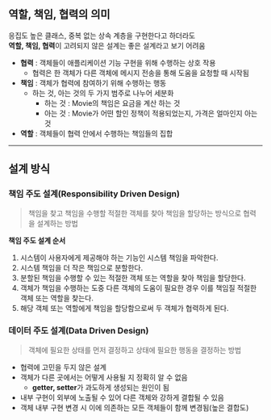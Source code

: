 ## 역할, 책임, 협력의 의미

응집도 높은 클래스, 중복 없는 상속 계층을 구현한다고 하더라도<br>
**역할, 책임, 협력**이 고려되지 않은 설계는 좋은 설계라고 보기 어려움

- **협력** : 객체들이 애플리케이션 기능 구현을 위해 수행하는 상호 작용
    - 협력은 한 객체가 다른 객체에 메시지 전송을 통해 도움을 요청할 때 시작됨
- **책임** : 객체가 협력에 참여하기 위해 수행하는 행동
    - 하는 것, 아는 것의 두 가지 범주로 나누어 세분화
        - 하는 것 : Movie의 책임은 요금을 계산 하는 것
        - 아는 것 : Movie가 어떤 할인 정책이 적용되었는지, 가격은 얼마인지 아는 것
- **역할** : 객체들이 협력 안에서 수행하는 책임들의 집합

---
## 설계 방식
### 책임 주도 설계(Responsibility Driven Design)
> 책임을 찾고 책임을 수행할 적절한 객체를 찾아 책임을 할당하는 방식으로 협력을 설계하는 방법

**책임 주도 설계 순서**
1. 시스템이 사용자에게 제공해야 하는 기능인 시스템 책임을 파악한다.
2. 시스템 책임을 더 작은 책임으로 분할한다.
3. 분할된 책임을 수행할 수 있는 적절한 객체 또는 역할을 찾아 책임을 할당한다.
4. 객체가 책임을 수행하는 도중 다른 객체의 도움이 필요한 경우 이를 책임질 적절한 객체 또는 역할을 찾는다.
5. 해당 객체 또는 역할에게 책임을 할당함으로써 두 객체가 협력하게 된다.

### 데이터 주도 설계(Data Driven Design)
> 객체에 필요한 상태를 먼저 결정하고 상태에 필요한 행동을 결정하는 방법

- 협력에 고민을 두지 않은 설계
- 객체가 다른 곳에서는 어떻게 사용될 지 정확히 알 수 없음
    - **getter, setter**가 과도하게 생성되는 원인이 됨
- 내부 구현이 외부에 노출될 수 있어 다른 객체와 강하게 결합될 수 있음
- 객체 내부 구현 변경 시 이에 의존하는 모든 객체들이 함께 변경됨(높은 결합도)




